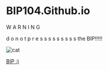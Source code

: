 # BIP104.Github.io

W A R N I N G 


<p>d o n o t p r e s s s s s s s s s  the BIP!!!!!</p>


![cat](https://th.bing.com/th/id/OIP.ljMJuWXDy6I02KuBhzTNZgHaFj?rs=1&pid=ImgDetMain)

[BIP :)](https://BIP104.Github.io/BIP.html)
